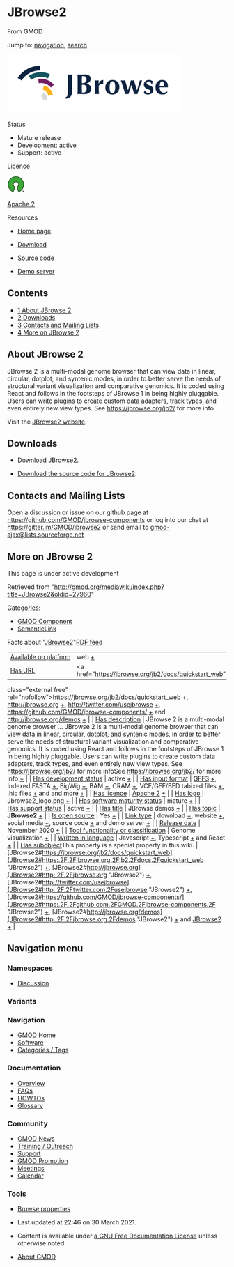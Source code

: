 <div id="mw-page-base" class="noprint">

</div>

<div id="mw-head-base" class="noprint">

</div>

<div id="content" class="mw-body" role="main">

<span id="top"></span>

<div id="mw-js-message" style="display:none;">

</div>



# <span dir="auto">JBrowse2</span>

<div id="bodyContent">

<div id="siteSub">

From GMOD

</div>

<div id="contentSub">

</div>

<div id="jump-to-nav" class="mw-jump">

Jump to: [navigation](#mw-navigation), [search](#p-search)

</div>

<div id="mw-content-text" class="mw-content-ltr" lang="en" dir="ltr">

<div class="center">

<div class="floatnone">

<a href="File:Jbrowse2_logo.png" class="image"><img
src="../mediawiki/images/thumb/5/5a/Jbrowse2_logo.png/400px-Jbrowse2_logo.png"
srcset="../mediawiki/images/thumb/5/5a/Jbrowse2_logo.png/600px-Jbrowse2_logo.png 1.5x, ../mediawiki/images/thumb/5/5a/Jbrowse2_logo.png/800px-Jbrowse2_logo.png 2x"
width="400" height="134" alt="JBrowse 2 logo" /></a>

</div>

</div>

<div class="componentBox">

<div class="compBoxHdr">

Status

</div>

- Mature release
- Development: active
- Support: active

<div class="compBoxHdr">

Licence

</div>

<div class="floatleft">

<a href="http://opensource.org/" rel="nofollow"><img
src="../mediawiki/images/thumb/6/66/Osi_symbol.png/40px-Osi_symbol.png"
srcset="../mediawiki/images/thumb/6/66/Osi_symbol.png/60px-Osi_symbol.png 1.5x, ../mediawiki/images/thumb/6/66/Osi_symbol.png/80px-Osi_symbol.png 2x"
width="40" height="39" alt="{{{PAGENAME}}} is open source" /></a>

</div>

<a href="https://opensource.org/licenses/Apache-2.0"
class="external text" rel="nofollow">Apache 2</a>

<div class="compBoxHdr">

Resources

</div>

- <a href="http://jbrowse.org" class="external text" rel="nofollow">Home
  page</a>

<!-- -->

- <a href="https://jbrowse.org/jb2/docs/quickstart_web"
  class="external text" rel="nofollow">Download</a>

<!-- -->

- <a href="https://github.com/GMOD/jbrowse-components/"
  class="external text" rel="nofollow">Source code</a>

<!-- -->

- <a href="http://jbrowse.org/demos" class="external text"
  rel="nofollow">Demo server</a>

  

</div>

<div id="toc" class="toc">

<div id="toctitle">

## Contents

</div>

- [<span class="tocnumber">1</span> <span class="toctext">About JBrowse
  2</span>](#About_JBrowse_2)
- [<span class="tocnumber">2</span>
  <span class="toctext">Downloads</span>](#Downloads)
- [<span class="tocnumber">3</span> <span class="toctext">Contacts and
  Mailing Lists</span>](#Contacts_and_Mailing_Lists)
- [<span class="tocnumber">4</span> <span class="toctext">More on
  JBrowse 2</span>](#More_on_JBrowse_2)

</div>

## <span id="About_JBrowse_2" class="mw-headline">About JBrowse 2</span>

JBrowse 2 is a multi-modal genome browser that can view data in linear,
circular, dotplot, and syntenic modes, in order to better serve the
needs of structural variant visualization and comparative genomics. It
is coded using React and follows in the footsteps of JBrowse 1 in being
highly pluggable. Users can write plugins to create custom data
adapters, track types, and even entirely new view types. See
<a href="https://jbrowse.org/jb2/" class="external free"
rel="nofollow">https://jbrowse.org/jb2/</a> for more info

  
Visit the <a href="http://jbrowse.org" class="external text"
rel="nofollow">JBrowse2 website</a>.

  

## <span id="Downloads" class="mw-headline">Downloads</span>

- <a href="https://jbrowse.org/jb2/docs/quickstart_web"
  class="external text" rel="nofollow">Download JBrowse2</a>.

<!-- -->

- <a href="https://github.com/GMOD/jbrowse-components/"
  class="external text" rel="nofollow">Download the source code for
  JBrowse2</a>.

  

  

  

  

  

  

## <span id="Contacts_and_Mailing_Lists" class="mw-headline">Contacts and Mailing Lists</span>

Open a discussion or issue on our github page at
<a href="https://github.com/GMOD/jbrowse-components"
class="external free"
rel="nofollow">https://github.com/GMOD/jbrowse-components</a> or log
into our chat at
<a href="https://gitter.im/GMOD/jbrowse2" class="external free"
rel="nofollow">https://gitter.im/GMOD/jbrowse2</a> or send email to
gmod-ajax@lists.sourceforge.net

  

  

  

## <span id="More_on_JBrowse_2" class="mw-headline">More on JBrowse 2</span>

This page is under active development

</div>

<div class="printfooter">

Retrieved from
"<http://gmod.org/mediawiki/index.php?title=JBrowse2&oldid=27960>"

</div>

<div id="catlinks" class="catlinks">

<div id="mw-normal-catlinks" class="mw-normal-catlinks">

[Categories](Special:Categories "Special:Categories"):

- [GMOD Component](Category%3AGMOD_Component "Category%3AGMOD Component")
- <a
  href="http://gmod.org/mediawiki/index.php?title=Category%3ASemanticLink&amp;action=edit&amp;redlink=1"
  class="new"
  title="Category%3ASemanticLink (page does not exist)">SemanticLink</a>

</div>

</div>

<div id="mw-data-after-content">

<div class="smwfact">

<span class="smwfactboxhead">Facts about
"<span class="swmfactboxheadbrowse">[JBrowse2](Special%3ABrowse/JBrowse2 "Special%3ABrowse/JBrowse2")</span>"</span><span class="smwrdflink"><span class="rdflink">[RDF
feed](http://gmod.org/wiki/Special:ExportRDF/JBrowse2 "Special:ExportRDF/JBrowse2")</span></span>

|  |  |
|----|----|
| [Available on platform](Property%3AAvailable_on_platform "Property:Available on platform") | web <span class="smwsearch">[+](Special%3ASearchByProperty/Available-20on-20platform/web "Special%3ASearchByProperty/Available-20on-20platform/web")</span> |
| [Has URL](Property%3AHas_URL "Property:Has URL") | <a href="https://jbrowse.org/jb2/docs/quickstart_web"
class="external free"
rel="nofollow">https://jbrowse.org/jb2/docs/quickstart_web</a> <span class="smwsearch">[+](Special%3ASearchByProperty/Has-20URL/https:-2F-2Fjbrowse.org-2Fjb2-2Fdocs-2Fquickstart_web "Special%3ASearchByProperty/Has-20URL/https:-2F-2Fjbrowse.org-2Fjb2-2Fdocs-2Fquickstart web")</span>, <a href="http://jbrowse.org" class="external free"
rel="nofollow">http://jbrowse.org</a> <span class="smwsearch">[+](Special%3ASearchByProperty/Has-20URL/http:-2F-2Fjbrowse.org "Special%3ASearchByProperty/Has-20URL/http:-2F-2Fjbrowse.org")</span>, <a href="http://twitter.com/usejbrowse" class="external free"
rel="nofollow">http://twitter.com/usejbrowse</a> <span class="smwsearch">[+](Special%3ASearchByProperty/Has-20URL/http:-2F-2Ftwitter.com-2Fusejbrowse "Special%3ASearchByProperty/Has-20URL/http:-2F-2Ftwitter.com-2Fusejbrowse")</span>, <a href="https://github.com/GMOD/jbrowse-components/"
class="external free"
rel="nofollow">https://github.com/GMOD/jbrowse-components/</a> <span class="smwsearch">[+](Special%3ASearchByProperty/Has-20URL/https:-2F-2Fgithub.com-2FGMOD-2Fjbrowse-2Dcomponents-2F "Special%3ASearchByProperty/Has-20URL/https:-2F-2Fgithub.com-2FGMOD-2Fjbrowse-2Dcomponents-2F")</span> and <a href="http://jbrowse.org/demos" class="external free"
rel="nofollow">http://jbrowse.org/demos</a> <span class="smwsearch">[+](Special%3ASearchByProperty/Has-20URL/http:-2F-2Fjbrowse.org-2Fdemos "Special%3ASearchByProperty/Has-20URL/http:-2F-2Fjbrowse.org-2Fdemos")</span> |
| [Has description](Property%3AHas_description "Property:Has description") | JBrowse 2 is a multi-modal genome browser <span class="smw-highlighter" data-type="2" state="persistent" data-title="Information"><span class="smwtext"> … </span><span class="smwttcontent">JBrowse 2 is a multi-modal genome browser that can view data in linear, circular, dotplot, and syntenic modes, in order to better serve the needs of structural variant visualization and comparative genomics. It is coded using React and follows in the footsteps of JBrowse 1 in being highly pluggable. Users can write plugins to create custom data adapters, track types, and even entirely new view types. See <a href="https://jbrowse.org/jb2/" class="external free"
rel="nofollow">https://jbrowse.org/jb2/</a> for more info</span></span>See <a href="https://jbrowse.org/jb2/" class="external free"
rel="nofollow">https://jbrowse.org/jb2/</a> for more info <span class="smwsearch"><a
href="http://gmod.org/mediawiki/index.php?title=Special%3ASearchByProperty&amp;x=Has-20description%2FJBrowse-202-20is-20a-20multi-2Dmodal-20genome-20browser-20that-20can-20view-20data-20in-20linear%2C-20circular%2C-20dotplot%2C-20and-20syntenic-20modes%2C-20in-20order-20to-20better-20serve-20the-20needs-20of-20structural-20variant-20visualization-20and-20comparative-20genomics.-20It-20is-20coded-20using-20React-20and-20follows-20in-20the-20footsteps-20of-20JBrowse-201-20in-20being-20highly-20pluggable.-20Users-20can-20write-20plugins-20to-20create-20custom-20data-20adapters%2C-20track-20types%2C-20and-20even-20entirely-20new-20view-20types.-20See-20https%3A-2F-2Fjbrowse.org-2Fjb2-2F-20for-20more-20info"
class="external text" rel="nofollow">+</a></span> |
| [Has development status](Property%3AHas_development_status "Property:Has development status") | active <span class="smwsearch">[+](Special%3ASearchByProperty/Has-20development-20status/active "Special%3ASearchByProperty/Has-20development-20status/active")</span> |
| [Has input format](Property%3AHas_input_format "Property:Has input format") | [GFF3](GFF3 "GFF3") <span class="smwsearch">[+](Special%3ASearchByProperty/Has-20input-20format/-5B-5BGFF3-5D-5D "Special%3ASearchByProperty/Has-20input-20format/-5B-5BGFF3-5D-5D")</span>, Indexed FASTA <span class="smwsearch">[+](Special%3ASearchByProperty/Has-20input-20format/Indexed-20FASTA "Special%3ASearchByProperty/Has-20input-20format/Indexed-20FASTA")</span>, BigWig <span class="smwsearch">[+](Special%3ASearchByProperty/Has-20input-20format/BigWig "Special%3ASearchByProperty/Has-20input-20format/BigWig")</span>, BAM <span class="smwsearch">[+](Special%3ASearchByProperty/Has-20input-20format/BAM "Special%3ASearchByProperty/Has-20input-20format/BAM")</span>, CRAM <span class="smwsearch">[+](Special%3ASearchByProperty/Has-20input-20format/CRAM "Special%3ASearchByProperty/Has-20input-20format/CRAM")</span>, VCF/GFF/BED tabixed files <span class="smwsearch">[+](Special%3ASearchByProperty/Has-20input-20format/VCF-2FGFF-2FBED-20tabixed-20files "Special%3ASearchByProperty/Has-20input-20format/VCF-2FGFF-2FBED-20tabixed-20files")</span>, .hic files <span class="smwsearch">[+](Special%3ASearchByProperty/Has-20input-20format/.hic-20files "Special%3ASearchByProperty/Has-20input-20format/.hic-20files")</span> and and more <span class="smwsearch">[+](Special%3ASearchByProperty/Has-20input-20format/and-20more "Special%3ASearchByProperty/Has-20input-20format/and-20more")</span> |
| [Has licence](Property%3AHas_licence "Property:Has licence") | <a href="https://opensource.org/licenses/Apache-2.0"
class="external text" rel="nofollow">Apache 2</a> <span class="smwsearch">[+](Special%3ASearchByProperty/Has-20licence/-5Bhttps:-2F-2Fopensource.org-2Flicenses-2FApache-2D2.0-20Apache-202-5D "Special%3ASearchByProperty/Has-20licence/-5Bhttps:-2F-2Fopensource.org-2Flicenses-2FApache-2D2.0-20Apache-202-5D")</span> |
| [Has logo](Property%3AHas_logo "Property:Has logo") | Jbrowse2_logo.png <span class="smwsearch">[+](Special%3ASearchByProperty/Has-20logo/Jbrowse2_logo.png "Special%3ASearchByProperty/Has-20logo/Jbrowse2 logo.png")</span> |
| [Has software maturity status](Property%3AHas_software_maturity_status "Property:Has software maturity status") | mature <span class="smwsearch">[+](Special%3ASearchByProperty/Has-20software-20maturity-20status/mature "Special%3ASearchByProperty/Has-20software-20maturity-20status/mature")</span> |
| [Has support status](Property%3AHas_support_status "Property:Has support status") | active <span class="smwsearch">[+](Special%3ASearchByProperty/Has-20support-20status/active "Special%3ASearchByProperty/Has-20support-20status/active")</span> |
| [Has title](Property%3AHas_title "Property:Has title") | JBrowse demos <span class="smwsearch">[+](Special%3ASearchByProperty/Has-20title/JBrowse-20demos "Special%3ASearchByProperty/Has-20title/JBrowse-20demos")</span> |
| [Has topic](Property%3AHas_topic "Property:Has topic") | **JBrowse2** <span class="smwsearch">[+](Special%3ASearchByProperty/Has-20topic/JBrowse2 "Special%3ASearchByProperty/Has-20topic/JBrowse2")</span> |
| [Is open source](Property%3AIs_open_source "Property:Is open source") | Yes <span class="smwsearch">[+](Special%3ASearchByProperty/Is-20open-20source/Yes "Special%3ASearchByProperty/Is-20open-20source/Yes")</span> |
| [Link type](Property%3ALink_type "Property:Link type") | download <span class="smwsearch">[+](Special%3ASearchByProperty/Link-20type/download "Special%3ASearchByProperty/Link-20type/download")</span>, website <span class="smwsearch">[+](Special%3ASearchByProperty/Link-20type/website "Special%3ASearchByProperty/Link-20type/website")</span>, social media <span class="smwsearch">[+](Special%3ASearchByProperty/Link-20type/social-20media "Special%3ASearchByProperty/Link-20type/social-20media")</span>, source code <span class="smwsearch">[+](Special%3ASearchByProperty/Link-20type/source-20code "Special%3ASearchByProperty/Link-20type/source-20code")</span> and demo server <span class="smwsearch">[+](Special%3ASearchByProperty/Link-20type/demo-20server "Special%3ASearchByProperty/Link-20type/demo-20server")</span> |
| [Release date](Property%3ARelease_date "Property:Release date") | November 2020 <span class="smwsearch">[+](Special%3ASearchByProperty/Release-20date/November-202020 "Special%3ASearchByProperty/Release-20date/November-202020")</span> |
| [Tool functionality or classification](Property%3ATool_functionality_or_classification "Property:Tool functionality or classification") | Genome visualization <span class="smwsearch">[+](Special%3ASearchByProperty/Tool-20functionality-20or-20classification/Genome-20visualization "Special%3ASearchByProperty/Tool-20functionality-20or-20classification/Genome-20visualization")</span> |
| [Written in language](Property%3AWritten_in_language "Property:Written in language") | Javascript <span class="smwsearch">[+](Special%3ASearchByProperty/Written-20in-20language/Javascript "Special%3ASearchByProperty/Written-20in-20language/Javascript")</span>, Typescript <span class="smwsearch">[+](Special%3ASearchByProperty/Written-20in-20language/Typescript "Special%3ASearchByProperty/Written-20in-20language/Typescript")</span> and React <span class="smwsearch">[+](Special%3ASearchByProperty/Written-20in-20language/React "Special%3ASearchByProperty/Written-20in-20language/React")</span> |
| <span class="smw-highlighter" data-type="1" state="inline" data-title="Property"><span class="smwbuiltin">[Has subobject](Property%3AHas_subobject "Property:Has subobject")</span><span class="smwttcontent">This property is a special property in this wiki.</span></span> | [JBrowse2#https://jbrowse.org/jb2/docs/quickstart_web](JBrowse2#https:.2F.2Fjbrowse.org.2Fjb2.2Fdocs.2Fquickstart_web "JBrowse2") <span class="smwsearch">[+](Special%3ASearchByProperty/Has-20subobject/JBrowse2-23https:-2F-2Fjbrowse.org-2Fjb2-2Fdocs-2Fquickstart_web "Special%3ASearchByProperty/Has-20subobject/JBrowse2-23https:-2F-2Fjbrowse.org-2Fjb2-2Fdocs-2Fquickstart web")</span>, [JBrowse2#http://jbrowse.org](JBrowse2#http:.2F.2Fjbrowse.org "JBrowse2") <span class="smwsearch">[+](Special%3ASearchByProperty/Has-20subobject/JBrowse2-23http:-2F-2Fjbrowse.org "Special%3ASearchByProperty/Has-20subobject/JBrowse2-23http:-2F-2Fjbrowse.org")</span>, [JBrowse2#http://twitter.com/usejbrowse](JBrowse2#http:.2F.2Ftwitter.com.2Fusejbrowse "JBrowse2") <span class="smwsearch">[+](Special%3ASearchByProperty/Has-20subobject/JBrowse2-23http:-2F-2Ftwitter.com-2Fusejbrowse "Special%3ASearchByProperty/Has-20subobject/JBrowse2-23http:-2F-2Ftwitter.com-2Fusejbrowse")</span>, [JBrowse2#https://github.com/GMOD/jbrowse-components/](JBrowse2#https:.2F.2Fgithub.com.2FGMOD.2Fjbrowse-components.2F "JBrowse2") <span class="smwsearch">[+](Special%3ASearchByProperty/Has-20subobject/JBrowse2-23https:-2F-2Fgithub.com-2FGMOD-2Fjbrowse-2Dcomponents-2F "Special%3ASearchByProperty/Has-20subobject/JBrowse2-23https:-2F-2Fgithub.com-2FGMOD-2Fjbrowse-2Dcomponents-2F")</span>, [JBrowse2#http://jbrowse.org/demos](JBrowse2#http:.2F.2Fjbrowse.org.2Fdemos "JBrowse2") <span class="smwsearch">[+](Special%3ASearchByProperty/Has-20subobject/JBrowse2-23http:-2F-2Fjbrowse.org-2Fdemos "Special%3ASearchByProperty/Has-20subobject/JBrowse2-23http:-2F-2Fjbrowse.org-2Fdemos")</span> and [JBrowse2](JBrowse2#_6174327698e1cf5a1cd7df4cdb9b25c8 "JBrowse2") <span class="smwsearch">[+](Special%3ASearchByProperty/Has-20subobject/JBrowse2-23_6174327698e1cf5a1cd7df4cdb9b25c8 "Special%3ASearchByProperty/Has-20subobject/JBrowse2-23 6174327698e1cf5a1cd7df4cdb9b25c8")</span> |

</div>

</div>

<div class="visualClear">

</div>

</div>

</div>

<div id="mw-navigation">

## Navigation menu

<div id="mw-head">



<div id="left-navigation">

<div id="p-namespaces" class="vectorTabs" role="navigation"
aria-labelledby="p-namespaces-label">

### Namespaces


- <span id="ca-talk"><a
  href="http://gmod.org/mediawiki/index.php?title=Talk:JBrowse2&amp;action=edit&amp;redlink=1"
  accesskey="t"
  title="Discussion about the content page [t]">Discussion</a></span>

</div>

<div id="p-variants" class="vectorMenu emptyPortlet" role="navigation"
aria-labelledby="p-variants-label">

### 

### Variants[](#)

<div class="menu">

</div>

</div>

</div>





</div>

</div>

</div>

<div id="mw-panel">

<div id="p-logo" role="banner">

<a href="Main_Page"
style="background-image: url(../images/GMOD-cogs.png);"
title="Visit the main page"></a>

</div>

<div id="p-Navigation" class="portal" role="navigation"
aria-labelledby="p-Navigation-label">

### Navigation

<div class="body">

- <span id="n-GMOD-Home">[GMOD Home](Main_Page)</span>
- <span id="n-Software">[Software](GMOD_Components)</span>
- <span id="n-Categories-.2F-Tags">[Categories /
  Tags](Categories)</span>

</div>

</div>

<div id="p-Documentation" class="portal" role="navigation"
aria-labelledby="p-Documentation-label">

### Documentation

<div class="body">

- <span id="n-Overview">[Overview](Overview)</span>
- <span id="n-FAQs">[FAQs](Category%3AFAQ)</span>
- <span id="n-HOWTOs">[HOWTOs](Category%3AHOWTO)</span>
- <span id="n-Glossary">[Glossary](Glossary)</span>

</div>

</div>

<div id="p-Community" class="portal" role="navigation"
aria-labelledby="p-Community-label">

### Community

<div class="body">

- <span id="n-GMOD-News">[GMOD News](GMOD_News)</span>
- <span id="n-Training-.2F-Outreach">[Training /
  Outreach](Training_and_Outreach)</span>
- <span id="n-Support">[Support](Support)</span>
- <span id="n-GMOD-Promotion">[GMOD Promotion](GMOD_Promotion)</span>
- <span id="n-Meetings">[Meetings](Meetings)</span>
- <span id="n-Calendar">[Calendar](Calendar)</span>

</div>

</div>

<div id="p-tb" class="portal" role="navigation"
aria-labelledby="p-tb-label">

### Tools

<div class="body">


- <span id="t-smwbrowselink"><a href="Special%3ABrowse/JBrowse2" rel="smw-browse">Browse properties</a></span>


</div>

</div>

</div>

</div>

<div id="footer" role="contentinfo">

- <span id="footer-info-lastmod">Last updated at 22:46 on 30 March
  2021.</span>
<!-- - <span id="footer-info-viewcount">9,608 page views.</span> -->
- <span id="footer-info-copyright">Content is available under
  <a href="http://www.gnu.org/licenses/fdl-1.3.html" class="external"
  rel="nofollow">a GNU Free Documentation License</a> unless otherwise
  noted.</span>

<!-- -->

- <span id="footer-places-about">[About
  GMOD](GMOD:About "GMOD:About")</span>

<!-- -->






</div>

